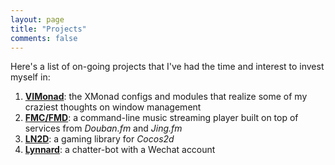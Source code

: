 ```yaml
---
layout: page
title: "Projects"
comments: false
---
```


Here's a list of on-going projects that I've had the time and interest to invest myself in:

1. **[VIMonad](https://github.com/lynnard/VIMonad)**: the XMonad configs and modules that realize some of my craziest thoughts on window management
2. **[FMC/FMD](https://github.com/lynnard/fmd)**: a command-line music streaming player built on top of services from *Douban.fm* and *Jing.fm*
3. **[LN2D](https://github.com/lynnard/LN2D)**: a gaming library for *Cocos2d*
4. **[Lynnard](/projects/lynnard)**: a chatter-bot with a Wechat account

